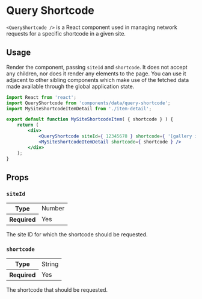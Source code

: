 # Query Shortcode

`<QueryShortcode />` is a React component used in managing network requests for a specific shortcode in a given site.

## Usage

Render the component, passing `siteId` and `shortcode`. It does not accept any children, nor does it render any elements to the page. You can use it adjacent to other sibling components which make use of the fetched data made available through the global application state.

```jsx
import React from 'react';
import QueryShortcode from 'components/data/query-shortcode';
import MySiteShortcodeItemDetail from './item-detail';

export default function MySiteShortcodeItem( { shortcode } ) {
	return (
		<div>
			<QueryShortcode siteId={ 12345678 } shortcode={ '[gallery ids="1,2,3"]' } />
			<MySiteShortcodeItemDetail shortcode={ shortcode } />
		</div>
	);
}
```

## Props

### `siteId`

<table>
	<tr><th>Type</th><td>Number</td></tr>
	<tr><th>Required</th><td>Yes</td></tr>
</table>

The site ID for which the shortcode should be requested.

### `shortcode`

<table>
	<tr><th>Type</th><td>String</td></tr>
	<tr><th>Required</th><td>Yes</td></tr>
</table>

The shortcode that should be requested.
